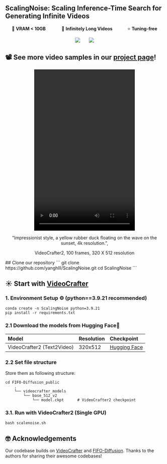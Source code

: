 ## ScalingNoise: Scaling Inference-Time Search for Generating Infinite Videos
<div align="center">

<p>
💾 <b> VRAM < 10GB </b> &nbsp;&nbsp;&nbsp;&nbsp;&nbsp;&nbsp;&nbsp;&nbsp;&nbsp;&nbsp;&nbsp;
🚀 <b> Infinitely Long Videos</b> &nbsp;&nbsp;&nbsp;&nbsp;&nbsp;&nbsp;&nbsp;&nbsp;&nbsp;&nbsp;
⭐️ <b> Tuning-free</b>
</p>

<a href="https://arxiv.org/pdf/2503.16400"><img src='https://img.shields.io/badge/arXiv-red'></a> &nbsp;&nbsp;&nbsp;&nbsp;&nbsp;
<a href="https://yanghlll.github.io/ScalingNoise.github.io/"><img src='https://img.shields.io/badge/Project-Page-Green'></a>

</div>

## 📽️ See more video samples in our <a href="https://jjihwan.github.io/projects/FIFO-Diffusion"> project page</a>!
<div align="center">


<video width="320" height="512" controls>
  <source src="asset/Impressionist style, a yellow rubber duck floating on the wave on the sunset, 4k resolution._0.mp4" type="video/mp4">
  Your browser does not support the video tag.
</video>

"Impressionist style, a yellow rubber duck floating on the wave on the sunset, 4k resolution.", 

VideoCrafter2, 100 frames, 320 X 512 resolution

</div>
## Clone our repository
```
git clone https://github.com/yanghlll/ScalingNoise.git
cd ScalingNoise
```

## ☀️ Start with <a href="https://github.com/AILab-CVC/VideoCrafter">VideoCrafter</a>

### 1. Environment Setup ⚙️ (python==3.9.21 recommended)
```
conda create -n ScalingNoise python=3.9.21 
pip install -r requirements.txt
```

### 2.1 Download the models from Hugging Face🤗
|Model|Resolution|Checkpoint
|:----|:---------|:---------
|VideoCrafter2 (Text2Video)|320x512|[Hugging Face](https://huggingface.co/VideoCrafter/VideoCrafter2/blob/main/model.ckpt)

### 2.2 Set file structure
Store them as following structure:
```
cd FIFO-Diffusion_public
    .
    └── videocrafter_models
        └── base_512_v2
            └── model.ckpt      # VideoCrafter2 checkpoint
```

### 3.1. Run with VideoCrafter2 (Single GPU)
```
bash scalenoise.sh
```



## 🤓 Acknowledgements
Our codebase builds on [VideoCrafter](https://github.com/AILab-CVC/VideoCrafter) and [FIFO-Diffusion](https://github.com/jjihwan/FIFO-Diffusion_public). 
Thanks to the authors for sharing their awesome codebases!
